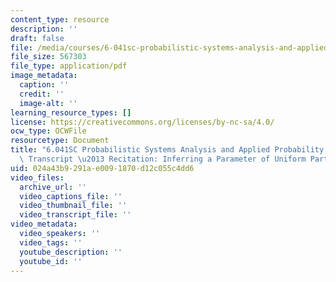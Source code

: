 ```yaml
---
content_type: resource
description: ''
draft: false
file: /media/courses/6-041sc-probabilistic-systems-analysis-and-applied-probability-fall-2013/024a43b9291ae0091870d12c055c4dd6_MIT6_041SCF13_Inferring_a_Parameter_of_Uniform_Part_2_300k.pdf
file_size: 567303
file_type: application/pdf
image_metadata:
  caption: ''
  credit: ''
  image-alt: ''
learning_resource_types: []
license: https://creativecommons.org/licenses/by-nc-sa/4.0/
ocw_type: OCWFile
resourcetype: Document
title: "6.041SC Probabilistic Systems Analysis and Applied Probability, Fall 2013\
  \ Transcript \u2013 Recitation: Inferring a Parameter of Uniform Part 2"
uid: 024a43b9-291a-e009-1870-d12c055c4dd6
video_files:
  archive_url: ''
  video_captions_file: ''
  video_thumbnail_file: ''
  video_transcript_file: ''
video_metadata:
  video_speakers: ''
  video_tags: ''
  youtube_description: ''
  youtube_id: ''
---
```

